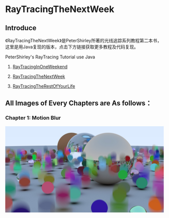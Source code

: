 # RayTracingTheNextWeek

## Introduce

《RayTracingTheNextWeek》是PeterShirley所著的光线追踪系列教程第二本书，这里是用Java复现的版本，点击下方链接获取更多教程及代码复现。

PeterShirley's RayTracing Tutorial use Java

1. [RayTracingInOneWeekend](https://github.com/yhcheer/RayTracingInOneWeekend)

2. [RayTracingTheNextWeek](https://github.com/yhcheer/RayTracingTheNextWeek)

3. [RayTracingTheRestOfYourLife](https://github.com/yhcheer/RayTracingTheRestOfYourLife)

## All Images of Every Chapters are As follows：

### Chapter 1:   Motion Blur

![](https://raw.githubusercontent.com/yhcheer/RayTracingTheNextWeek/master/images/Cp1.jpg)